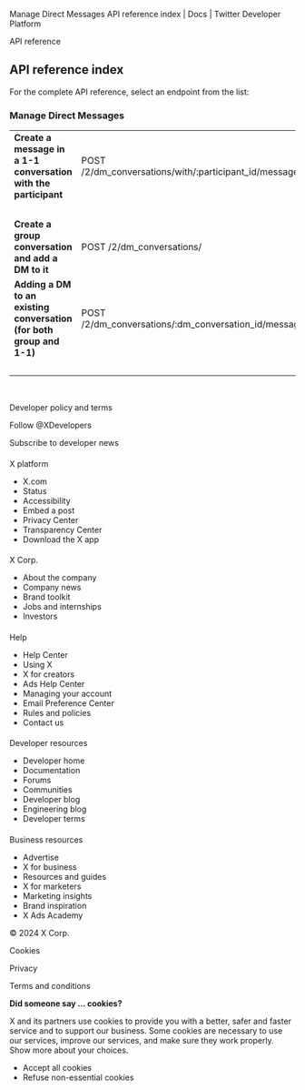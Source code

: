 



Manage Direct Messages API reference index | Docs | Twitter Developer Platform 





































































































API reference



API reference index
-------------------


For the complete API reference, select an endpoint from the list:  

  




### Manage Direct Messages




|  |  |  |
| --- | --- | --- |
| **Create a message in a 1-1 conversation with the participant** | POST /2/dm\_conversations/with/:participant\_id/messages
  |  |
| **Create a group conversation and add a DM to it** | POST /2/dm\_conversations/ |  |
| **Adding a DM to an existing conversation (for both group and 1-1)** | POST /2/dm\_conversations/:dm\_conversation\_id/messages
  |  |


 



















Developer policy and terms


Follow @XDevelopers


Subscribe to developer news












#### 
 X platform


* X.com
* Status
* Accessibility
* Embed a post
* Privacy Center
* Transparency Center
* Download the X app




#### 
 X Corp.


* About the company
* Company news
* Brand toolkit
* Jobs and internships
* Investors




#### 
 Help


* Help Center
* Using X
* X for creators
* Ads Help Center
* Managing your account
* Email Preference Center
* Rules and policies
* Contact us




#### 
 Developer resources


* Developer home
* Documentation
* Forums
* Communities
* Developer blog
* Engineering blog
* Developer terms




#### 
 Business resources


* Advertise
* X for business
* Resources and guides
* X for marketers
* Marketing insights
* Brand inspiration
* X Ads Academy









 © 2024 X Corp.
 


Cookies


Privacy


Terms and conditions






















**Did someone say … cookies?**  
  


 X and its partners use cookies to provide you with a better, safer and
 faster service and to support our business. Some cookies are necessary to use
 our services, improve our services, and make sure they work properly.
 Show more about your choices.


 




* Accept all cookies
* Refuse non-essential cookies















